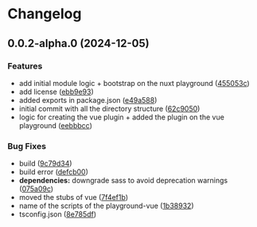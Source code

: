# Changelog

## 0.0.2-alpha.0 (2024-12-05)

### Features

* add initial module logic + bootstrap on the nuxt playground ([455053c](https://github.com/zangetsu02/bootvue/commit/455053c721843b000b57de20d8724a360941b715))
* add license ([ebb9e93](https://github.com/zangetsu02/bootvue/commit/ebb9e93414dd0b9586b7b522306ddaed0ef1666e))
* added exports in package.json ([e49a588](https://github.com/zangetsu02/bootvue/commit/e49a5883138ca53a4a14b1b904c26f0ef259b88c))
* initial commit with all the directory structure ([62c9050](https://github.com/zangetsu02/bootvue/commit/62c9050e77c6d1ae4fa538b32b692d5e98ab769f))
* logic for creating the vue plugin + added the plugin on the vue playground ([eebbbcc](https://github.com/zangetsu02/bootvue/commit/eebbbcc30091adfdc461763a58cd246ad2df1b31))

### Bug Fixes

* build ([9c79d34](https://github.com/zangetsu02/bootvue/commit/9c79d342a9c3e8c442e8278f64fa2b661597a1f1))
* build error ([defcb00](https://github.com/zangetsu02/bootvue/commit/defcb0039b4b6565302b2f852627fc6cb6d69246))
* **dependencies:** downgrade sass to avoid deprecation warnings ([075a09c](https://github.com/zangetsu02/bootvue/commit/075a09c294b5e6e831dfad162db4aca358ebaca2))
* moved the stubs of vue ([7f4ef1b](https://github.com/zangetsu02/bootvue/commit/7f4ef1b07beb20cc16180b3ad74922d871660750))
* name of the scripts of the playground-vue ([1b38932](https://github.com/zangetsu02/bootvue/commit/1b389324788c66731e32962e8f46b22a04e85238))
* tsconfig.json ([8e785df](https://github.com/zangetsu02/bootvue/commit/8e785df4558fb26a8098f3449ade4c9b886b836a))
